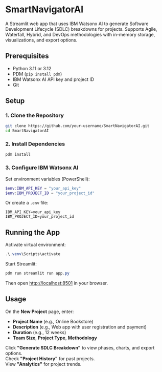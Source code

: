 # SmartNavigatorAI

A Streamlit web app that uses IBM Watsonx AI to generate Software Development Lifecycle (SDLC) breakdowns for projects. Supports Agile, Waterfall, Hybrid, and DevOps methodologies with in-memory storage, visualizations, and export options.

## Prerequisites

- Python 3.11 or 3.12  
- PDM (`pip install pdm`)  
- IBM Watsonx AI API key and project ID  
- Git  

## Setup

### 1. Clone the Repository

```bash
git clone https://github.com/your-username/SmartNavigatorAI.git
cd SmartNavigatorAI
```

### 2. Install Dependencies

```bash
pdm install
```

### 3. Configure IBM Watsonx AI

Set environment variables (PowerShell):

```powershell
$env:IBM_API_KEY = "your_api_key"
$env:IBM_PROJECT_ID = "your_project_id"
```

Or create a `.env` file:

```env
IBM_API_KEY=your_api_key
IBM_PROJECT_ID=your_project_id
```

## Running the App

Activate virtual environment:

```powershell
.\.venv\Scripts\activate
```

Start Streamlit:

```powershell
pdm run streamlit run app.py
```

Then open [http://localhost:8501](http://localhost:8501) in your browser.

## Usage

On the **New Project** page, enter:

- **Project Name** (e.g., Online Bookstore)  
- **Description** (e.g., Web app with user registration and payment)  
- **Duration** (e.g., 12 weeks)  
- **Team Size**, **Project Type**, **Methodology**  

Click **"Generate SDLC Breakdown"** to view phases, charts, and export options.  
Check **"Project History"** for past projects.  
View **"Analytics"** for project trends.
